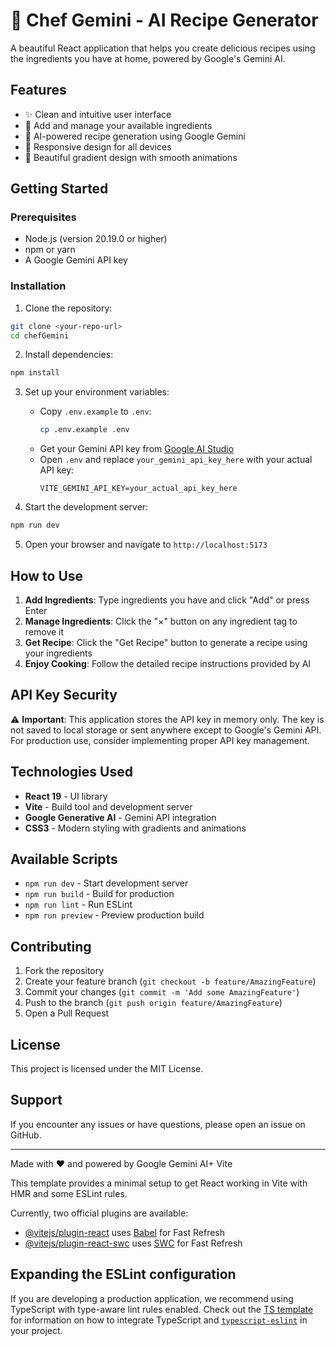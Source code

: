 # 🍳 Chef Gemini - AI Recipe Generator

A beautiful React application that helps you create delicious recipes using the ingredients you have at home, powered by Google's Gemini AI.

## Features

- ✨ Clean and intuitive user interface
- 🥗 Add and manage your available ingredients
- 🤖 AI-powered recipe generation using Google Gemini
- 📱 Responsive design for all devices
- 🎨 Beautiful gradient design with smooth animations

## Getting Started

### Prerequisites

- Node.js (version 20.19.0 or higher)
- npm or yarn
- A Google Gemini API key

### Installation

1. Clone the repository:
```bash
git clone <your-repo-url>
cd chefGemini
```

2. Install dependencies:
```bash
npm install
```

3. Set up your environment variables:
   - Copy `.env.example` to `.env`:
     ```bash
     cp .env.example .env
     ```
   - Get your Gemini API key from [Google AI Studio](https://makersuite.google.com/app/apikey)
   - Open `.env` and replace `your_gemini_api_key_here` with your actual API key:
     ```
     VITE_GEMINI_API_KEY=your_actual_api_key_here
     ```

4. Start the development server:
```bash
npm run dev
```

5. Open your browser and navigate to `http://localhost:5173`

## How to Use

1. **Add Ingredients**: Type ingredients you have and click "Add" or press Enter
2. **Manage Ingredients**: Click the "×" button on any ingredient tag to remove it
3. **Get Recipe**: Click the "Get Recipe" button to generate a recipe using your ingredients
5. **Enjoy Cooking**: Follow the detailed recipe instructions provided by AI

## API Key Security

⚠️ **Important**: This application stores the API key in memory only. The key is not saved to local storage or sent anywhere except to Google's Gemini API. For production use, consider implementing proper API key management.

## Technologies Used

- **React 19** - UI library
- **Vite** - Build tool and development server
- **Google Generative AI** - Gemini API integration
- **CSS3** - Modern styling with gradients and animations

## Available Scripts

- `npm run dev` - Start development server
- `npm run build` - Build for production
- `npm run lint` - Run ESLint
- `npm run preview` - Preview production build

## Contributing

1. Fork the repository
2. Create your feature branch (`git checkout -b feature/AmazingFeature`)
3. Commit your changes (`git commit -m 'Add some AmazingFeature'`)
4. Push to the branch (`git push origin feature/AmazingFeature`)
5. Open a Pull Request

## License

This project is licensed under the MIT License.

## Support

If you encounter any issues or have questions, please open an issue on GitHub.

---

Made with ❤️ and powered by Google Gemini AI+ Vite

This template provides a minimal setup to get React working in Vite with HMR and some ESLint rules.

Currently, two official plugins are available:

- [@vitejs/plugin-react](https://github.com/vitejs/vite-plugin-react/blob/main/packages/plugin-react) uses [Babel](https://babeljs.io/) for Fast Refresh
- [@vitejs/plugin-react-swc](https://github.com/vitejs/vite-plugin-react/blob/main/packages/plugin-react-swc) uses [SWC](https://swc.rs/) for Fast Refresh

## Expanding the ESLint configuration

If you are developing a production application, we recommend using TypeScript with type-aware lint rules enabled. Check out the [TS template](https://github.com/vitejs/vite/tree/main/packages/create-vite/template-react-ts) for information on how to integrate TypeScript and [`typescript-eslint`](https://typescript-eslint.io) in your project.
